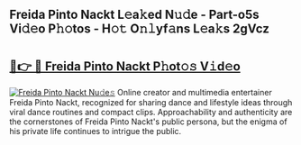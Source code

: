 ## Freida Pinto Nackt L𝚎a𝚔ed N𝚞𝚍e - Part-o5s Vi𝚍𝚎o P𝚑𝚘tos - H𝚘𝚝 O𝚗𝚕yf𝚊ns L𝚎a𝚔s 2gVcz

# <h2><a href="http://kfa9a3f.oniu.top/?m=Freida+Pinto+Nackt">🔗👉 🔴 Freida Pinto Nackt P𝚑ot𝚘𝚜 V𝚒d𝚎o</a></h2>

[![Freida Pinto Nackt Nu𝚍e𝚜](https://i.imgur.com/0qMVB7G.gif)](http://kfa9a3f.oniu.top/?m=Freida+Pinto+Nackt)
Online creator and multimedia entertainer Freida Pinto Nackt, recognized for sharing dance and lifestyle ideas through viral dance routines and compact clips. Approachability and authenticity are the cornerstones of Freida Pinto Nackt's public persona, but the enigma of his private life continues to intrigue the public.  

